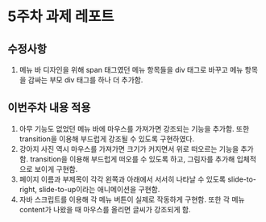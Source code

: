 # 5주차 과제 레포트

## 수정사항
1. 메뉴 바 디자인을 위해 span 태그였던 메뉴 항목들을 div 태그로 바꾸고 메뉴 항목을 감싸는 부모 div 태그를 하나 더 추가함.

## 이번주차 내용 적용
1. 아무 기능도 없었던 메뉴 바에 마우스를 가져가면 강조되는 기능을 추가함. 또한 transition을 이용해 부드럽게 강조될 수 있도록 구현하였다.
2. 강아지 사진 역시 마우스를 가져가면 크기가 커지면서 위로 떠오르는 기능을 추가함. transition을 이용해 부드럽게 떠오를 수 있도록 하고, 그림자를 추가해 입체적으로 보이게 구현함.
3. 페이지 이름과 부제목이 각각 왼쪽과 아래에서 서서히 나타날 수 있도록 slide-to-right, slide-to-up이라는 애니메이션을 구현함.
4. 자바 스크립트를 이용해 각 메뉴 버튼이 실제로 작동하게 구현함. 또한 각 메뉴 content가 나왔을 때 마우스를 올리면 글씨가 강조되게 함.